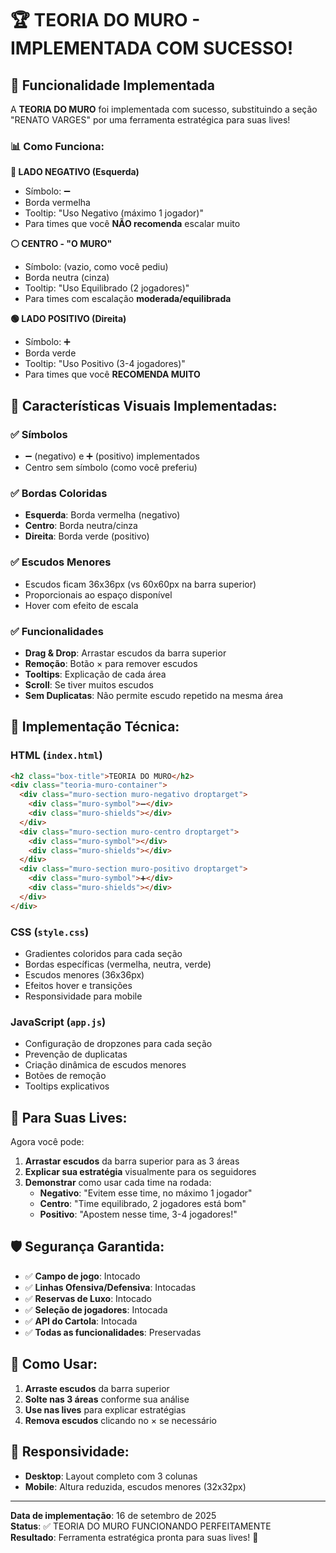 # 🏆 TEORIA DO MURO - IMPLEMENTADA COM SUCESSO!

## 🎯 Funcionalidade Implementada

A **TEORIA DO MURO** foi implementada com sucesso, substituindo a seção "RENATO VARGES" por uma ferramenta estratégica para suas lives!

### 📊 **Como Funciona:**

**🔴 LADO NEGATIVO (Esquerda)**
- Símbolo: ➖
- Borda vermelha
- Tooltip: "Uso Negativo (máximo 1 jogador)"
- Para times que você **NÃO recomenda** escalar muito

**⚪ CENTRO - "O MURO"**
- Símbolo: (vazio, como você pediu)
- Borda neutra (cinza)
- Tooltip: "Uso Equilibrado (2 jogadores)"
- Para times com escalação **moderada/equilibrada**

**🟢 LADO POSITIVO (Direita)**
- Símbolo: ➕
- Borda verde
- Tooltip: "Uso Positivo (3-4 jogadores)"
- Para times que você **RECOMENDA MUITO**

## 🎨 **Características Visuais Implementadas:**

### ✅ **Símbolos**
- ➖ (negativo) e ➕ (positivo) implementados
- Centro sem símbolo (como você preferiu)

### ✅ **Bordas Coloridas**
- **Esquerda**: Borda vermelha (negativo)
- **Centro**: Borda neutra/cinza
- **Direita**: Borda verde (positivo)

### ✅ **Escudos Menores**
- Escudos ficam 36x36px (vs 60x60px na barra superior)
- Proporcionais ao espaço disponível
- Hover com efeito de escala

### ✅ **Funcionalidades**
- **Drag & Drop**: Arrastar escudos da barra superior
- **Remoção**: Botão × para remover escudos
- **Tooltips**: Explicação de cada área
- **Scroll**: Se tiver muitos escudos
- **Sem Duplicatas**: Não permite escudo repetido na mesma área

## 🔧 **Implementação Técnica:**

### **HTML** (`index.html`)
```html
<h2 class="box-title">TEORIA DO MURO</h2>
<div class="teoria-muro-container">
  <div class="muro-section muro-negativo droptarget">
    <div class="muro-symbol">➖</div>
    <div class="muro-shields"></div>
  </div>
  <div class="muro-section muro-centro droptarget">
    <div class="muro-symbol"></div>
    <div class="muro-shields"></div>
  </div>
  <div class="muro-section muro-positivo droptarget">
    <div class="muro-symbol">➕</div>
    <div class="muro-shields"></div>
  </div>
</div>
```

### **CSS** (`style.css`)
- Gradientes coloridos para cada seção
- Bordas específicas (vermelha, neutra, verde)
- Escudos menores (36x36px)
- Efeitos hover e transições
- Responsividade para mobile

### **JavaScript** (`app.js`)
- Configuração de dropzones para cada seção
- Prevenção de duplicatas
- Criação dinâmica de escudos menores
- Botões de remoção
- Tooltips explicativos

## 🎥 **Para Suas Lives:**

Agora você pode:

1. **Arrastar escudos** da barra superior para as 3 áreas
2. **Explicar sua estratégia** visualmente para os seguidores
3. **Demonstrar** como usar cada time na rodada:
   - **Negativo**: "Evitem esse time, no máximo 1 jogador"
   - **Centro**: "Time equilibrado, 2 jogadores está bom"
   - **Positivo**: "Apostem nesse time, 3-4 jogadores!"

## 🛡️ **Segurança Garantida:**

- ✅ **Campo de jogo**: Intocado
- ✅ **Linhas Ofensiva/Defensiva**: Intocadas
- ✅ **Reservas de Luxo**: Intocado
- ✅ **Seleção de jogadores**: Intocada
- ✅ **API do Cartola**: Intocada
- ✅ **Todas as funcionalidades**: Preservadas

## 🚀 **Como Usar:**

1. **Arraste escudos** da barra superior
2. **Solte nas 3 áreas** conforme sua análise
3. **Use nas lives** para explicar estratégias
4. **Remova escudos** clicando no × se necessário

## 📱 **Responsividade:**

- **Desktop**: Layout completo com 3 colunas
- **Mobile**: Altura reduzida, escudos menores (32x32px)

---

**Data de implementação**: 16 de setembro de 2025  
**Status**: ✅ TEORIA DO MURO FUNCIONANDO PERFEITAMENTE  
**Resultado**: Ferramenta estratégica pronta para suas lives! 🎯
